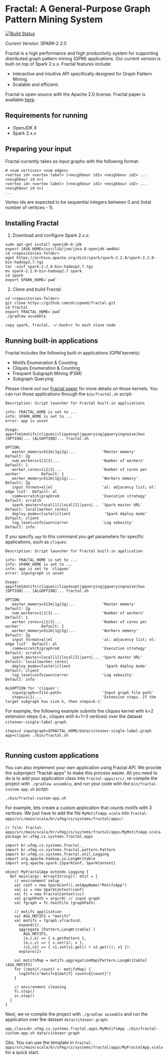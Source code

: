 # Fractal: A General-Purpose Graph Pattern Mining System
[![Build Status](https://travis-ci.com/dccspeed/fractal.svg?branch=master)](https://travis-ci.com/dccspeed/fractal)

*Current Version:* SPARK-2.2.0

Fractal is a high performance and high productivity system for supporting distributed graph
pattern mining (GPM) applications. Our current version is built on top of Spark 2.x.x.
Fractal features include:
* Interactive and intuitive API specifically designed for Graph Pattern Mining.
* Scalable and efficient.

Fractal is open-source with the Apache 2.0 license. Fractal paper is available [here](https://dl.acm.org/citation.cfm?id=3319875).

## Requirements for running

* OpenJDK 8
* Spark 2.x.x

## Preparing your input
Fractal currently takes as input graphs with the following format:

```
# <num vertices> <num edges>
<vertex id> <vertex label> [<neighbour id1> <neighbour id2> ... <neighbour id n>]
<vertex id> <vertex label> [<neighbour id1> <neighbour id2> ... <neighbour id n>]
...
```

Vertex ids are expected to be sequential integers between 0 and (total number of vertices - 1).

## Installing Fractal

1. Download and configure Spark 2.x.x:

```
sudo apt-get install openjdk-8-jdk
export JAVA_HOME=/usr/lib/jvm/java-8-openjdk-amd64/
cd <repositories-folder>
wget https://archive.apache.org/dist/spark/spark-2.2.0/spark-2.2.0-bin-hadoop2.7.tgz
tar -xzvf spark-2.2.0-bin-hadoop2.7.tgz
mv spark-2.2.0-bin-hadoop2.7 spark
cd spark
export SPARK_HOME=`pwd` 
```

2. Clone and build Fractal:
```
cd <repositories-folder>
git clone https://github.com/dccspeed/fractal.git
cd fractal
export FRACTAL_HOME=`pwd`
./gradlew assemble
```
```
copy spark, fractal, ~/.bashrc to each slave node
```

## Running built-in applications

Fractal includes the following built-in applications (GPM kernels):

- Motifs Enumeration & Counting
- Cliques Enumeration & Counting
- Frequent Subgraph Mining (FSM)
- Subgraph Querying

Please check out our [Fractal paper](https://dl.acm.org/citation.cfm?id=3319875) for more details on
those kernels. You can run those applications through the ```bin/fractal.sh``` script:

```
Description: Script launcher for Fractal built-in applications

info: FRACTAL_HOME is set to ...
info: SPARK_HOME is set to ...
error: app is unset

Usage:
app=fsm|motifs|cliques|cliquesopt|gquerying|gqueryingnaive|kws [OPTION]... [ALGOPTION]... fractal.sh

OPTION:
   master_memory=512m|1g|2g|...            'Master memory'                      Default: 2g
   num_workers=1|2|3|...                   'Number of workers'                  Default: 1
   worker_cores=1|2|3|...                  'Number of cores per worker'         Default: 1
   worker_memory=512m|1g|2g|...            'Workers memory'                     Default: 2g
   input_format=al|el                      'al: adjacency list; el: edge list'  Default: al
   comm=scratch|graphred                   'Execution strategy'                 Default: scratch
   spark_master=local[1]|local[2]|yarn|... 'Spark master URL'                   Default: local[worker_cores]
   deploy_mode=cluster|client               'Spark deploy mode'                  Default: client
   log_level=info|warn|error               'Log vebosity'                       Default: info
```

If you specify `app` to this command you get parameters for specific applications, such as `cliques`:

```
Description: Script launcher for Fractal built-in application

info: FRACTAL_HOME is set to ...
info: SPARK_HOME is set to ...
info: app is set to 'cliques'
error: inputgraph is unset

Usage:
app=fsm|motifs|cliques|cliquesopt|gquerying|gqueryingnaive|kws [OPTION]... [ALGOPTION]... fractal.sh

OPTION:
   master_memory=512m|1g|2g|...            'Master memory'                      Default: 2g
   num_workers=1|2|3|...                   'Number of workers'                  Default: 1
   worker_cores=1|2|3|...                  'Number of cores per worker'         Default: 1
   worker_memory=512m|1g|2g|...            'Workers memory'                     Default: 2g
   input_format=al|el                      'al: adjacency list; el: edge list'  Default: al
   comm=scratch|graphred                   'Execution strategy'                 Default: scratch
   spark_master=local[1]|local[2]|yarn|... 'Spark master URL'                   Default: local[worker_cores]
   deploy_mode=cluster|client               'Spark deploy mode'                  Default: client
   log_level=info|warn|error               'Log vebosity'                       Default: info 

ALGOPTION for 'cliques':
   inputgraph=<file-path>                  'Input graph file path'
   steps=1|2|...                           'Extension steps. If the target subgraph has size k, then steps=k-1'
```

For example, the following example submits the cliques kernel with k=2 extension steps
(i.e., cliques with k+1=3 vertices) over the dataset ```citeseer-single-label.graph```:
```
steps=2 inputgraph=$FRACTAL_HOME/data/citeseer-single-label.graph app=cliques ./bin/fractal.sh
```
```steps=2 input_format=el deploy_mode=cluster spark_master="spark://10.10.1.1:6066" inputgraph=$FRACTAL_HOME/data/mico.undigraph query=$FRACTAL_HOME/data/q1-triangle.graph app=gquerying ./bin/fractal.sh
```

## Running custom applications

You can also implement your own application using Fractal API. We provide the subproject 
"fractal-apps" to make this process easier. All you need to do is to add your application class
into ```fractal-apps/src/```, re-compile the project with ```./gradlew assemble```, and run your
code with the ```bin/fractal-custom-app.sh``` script:

```
./bin/fractal-custom-app.sh
```

For example, lets create a custom application that counts motifs with 3 vertices.
We just have to add the file ```MyMotifsApp.scala``` into
```fractal-apps/src/main/scala/br/ufmg/cs/systems/fractal/apps/```:
```
// file: fractal-apps/src/main/scala/br/ufmg/cs/systems/fractal/apps/MyMotifsApp.scala
package br.ufmg.cs.systems.fractal.apps

import br.ufmg.cs.systems.fractal._
import br.ufmg.cs.systems.fractal.pattern.Pattern
import br.ufmg.cs.systems.fractal.util.Logging
import org.apache.hadoop.io.LongWritable
import org.apache.spark.{SparkConf, SparkContext}

object MyFractalApp extends Logging {
  def main(args: Array[String]): Unit = {
    // environment setup
    val conf = new SparkConf().setAppName("MotifsApp")
    val sc = new SparkContext(conf)
    val fc = new FractalContext(sc)
    val graphPath = args(0) // input graph
    val fgraph = fc.textFile (graphPath)

    // motifs application
    val AGG_MOTIFS = "motifs"
    val motifs = fgraph.vfractoid.
      expand(1).
      aggregate [Pattern,LongWritable] (
        AGG_MOTIFS,
        (e,c,k) => { e.getPattern },
        (e,c,v) => { v.set(1); v },
        (v1,v2) => { v1.set(v1.get() + v2.get()); v1 }).
      explore(2)

    val motifsMap = motifs.aggregationMap[Pattern,LongWritable](AGG_MOTIFS)
    for ((motif,count) <- motifsMap) {
      logInfo(s"motif=${motif} count=${count}")
    }

    // environment cleaning
    fc.stop()
    sc.stop()
  }
}
```

Next, we re-compile the project with ```./gradlew assemble``` and run the application over
the dataset ```data/citeseer.graph```:

```
app_class=br.ufmg.cs.systems.fractal.apps.MyMotifsApp ./bin/fractal-custom-app.sh data/citeseer.graph
```

Obs. You can use the template in ```fractal-apps/src/main/scala/br/ufmg/cs/systems/fractal/apps/MyFractalApp.scala```
for a quick start.
